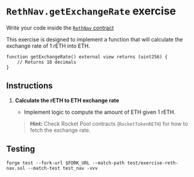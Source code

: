 # `RethNav.getExchangeRate` exercise

Write your code inside the [`RethNav` contract](../src/exercises/RethNav.sol)

This exercise is designed to implement a function that will calculate the exchange rate of 1 rETH into ETH.

```solidity
function getExchangeRate() external view returns (uint256) {
    // Returns 18 decimals
}
```

## Instructions

1. **Calculate the rETH to ETH exchange rate**

   - Implement logic to compute the amount of ETH given 1 rETH.

   > **Hint:** Check Rocket Pool contracts (`RocketTokenRETH`) for how to fetch the exchange rate.

## Testing

```shell
forge test --fork-url $FORK_URL --match-path test/exercise-reth-nav.sol --match-test test_nav -vvv
```
